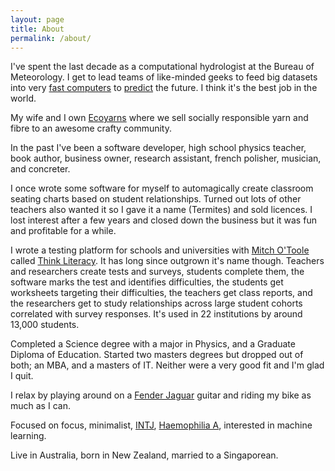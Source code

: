 ```yaml
---
layout: page
title: About
permalink: /about/
---
```


I've spent the last decade as a computational hydrologist at the Bureau of Meteorology. I get to lead teams of like-minded geeks to feed big datasets into very [fast computers](https://nci.org.au/) to [predict](http://www.bom.gov.au/water/) the future. I think it's the best job in the world.

My wife and I own [Ecoyarns](https://ecoyarns.com.au) where we sell socially responsible yarn and fibre to an awesome crafty community. 

In the past I've been a software developer, high school physics teacher, book author, business owner, research assistant, french polisher, musician, and concreter.

I once wrote some software for myself to automagically create classroom seating charts based on student relationships. Turned out lots of other teachers also wanted it so I gave it a name (Termites) and sold licences. I lost interest after a few years and closed down the business but it was fun and profitable for a while. 

I wrote a testing platform for schools and universities with [Mitch O'Toole](http://www.newcastle.edu.au/profile/mitch-otoole) called [Think Literacy](https://app.thinkliteracy.com/). It has long since outgrown it's name though. Teachers and researchers create tests and surveys, students complete them, the software marks the test and identifies difficulties, the students get worksheets targeting their difficulties, the teachers get class reports, and the researchers get to study relationships across large student cohorts correlated with survey responses. It's used in 22 institutions by around 13,000 students.

Completed a Science degree with a major in Physics, and a Graduate Diploma of Education. Started two masters degrees but dropped out of both; an MBA, and a masters of IT. Neither were a very good fit and I'm glad I quit.

I relax by playing around on a [Fender Jaguar](https://en.wikipedia.org/wiki/Fender_Jaguar) guitar and riding my bike as much as I can. 

Focused on focus, minimalist, [INTJ](http://typelogic.com/intj.html), [Haemophilia A](https://en.wikipedia.org/wiki/Haemophilia_A), interested in machine learning.

Live in Australia, born in New Zealand, married to a Singaporean.

